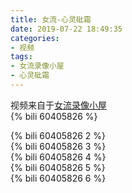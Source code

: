 ```yaml
---
title: 女流-心灵砒霜
date: 2019-07-22 18:49:35
categories:
- 视频
tags:
- 女流录像小屋
- 心灵砒霜
---
```

视频来自于<a href="https://space.bilibili.com/29418340/video" target="_blank">女流录像小屋</a><br/> 
{% bili 60405826 %}
<br/>
<!--more-->

{% bili 60405826 2 %}
<br/>
{% bili 60405826 3 %}
<br/>
{% bili 60405826 4 %}
<br/>
{% bili 60405826 5 %}
<br/>
{% bili 60405826 6 %}
<br/>
